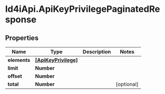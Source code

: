 # Id4iApi.ApiKeyPrivilegePaginatedResponse

## Properties
Name | Type | Description | Notes
------------ | ------------- | ------------- | -------------
**elements** | [**[ApiKeyPrivilege]**](ApiKeyPrivilege.md) |  | 
**limit** | **Number** |  | 
**offset** | **Number** |  | 
**total** | **Number** |  | [optional] 


